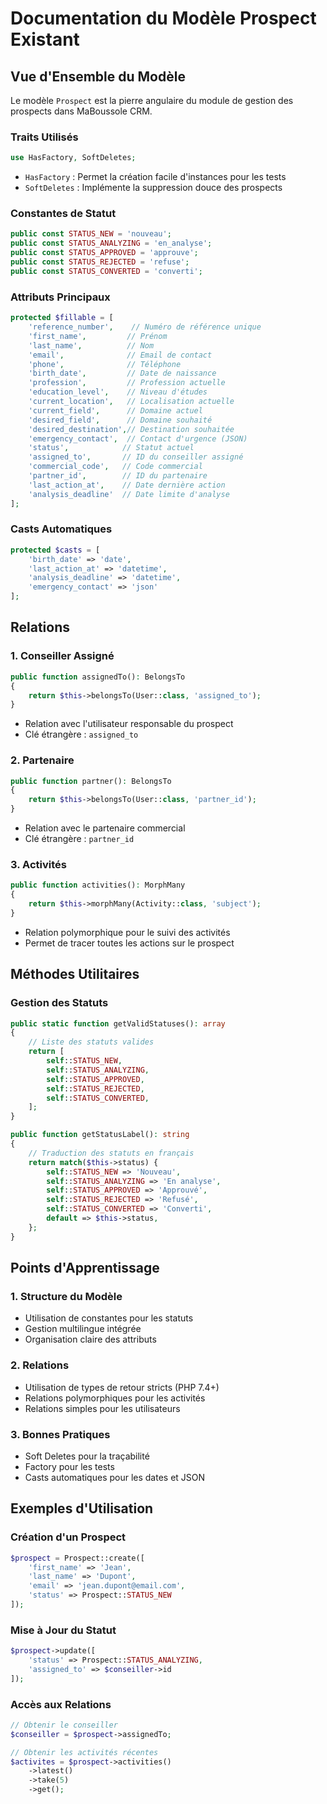 # Documentation du Modèle Prospect Existant

## Vue d'Ensemble du Modèle

Le modèle `Prospect` est la pierre angulaire du module de gestion des prospects dans MaBoussole CRM.

### Traits Utilisés
```php
use HasFactory, SoftDeletes;
```
- `HasFactory` : Permet la création facile d'instances pour les tests
- `SoftDeletes` : Implémente la suppression douce des prospects

### Constantes de Statut
```php
public const STATUS_NEW = 'nouveau';
public const STATUS_ANALYZING = 'en_analyse';
public const STATUS_APPROVED = 'approuve';
public const STATUS_REJECTED = 'refuse';
public const STATUS_CONVERTED = 'converti';
```

### Attributs Principaux
```php
protected $fillable = [
    'reference_number',    // Numéro de référence unique
    'first_name',         // Prénom
    'last_name',          // Nom
    'email',              // Email de contact
    'phone',              // Téléphone
    'birth_date',         // Date de naissance
    'profession',         // Profession actuelle
    'education_level',    // Niveau d'études
    'current_location',   // Localisation actuelle
    'current_field',      // Domaine actuel
    'desired_field',      // Domaine souhaité
    'desired_destination',// Destination souhaitée
    'emergency_contact',  // Contact d'urgence (JSON)
    'status',            // Statut actuel
    'assigned_to',       // ID du conseiller assigné
    'commercial_code',   // Code commercial
    'partner_id',        // ID du partenaire
    'last_action_at',    // Date dernière action
    'analysis_deadline'  // Date limite d'analyse
];
```

### Casts Automatiques
```php
protected $casts = [
    'birth_date' => 'date',
    'last_action_at' => 'datetime',
    'analysis_deadline' => 'datetime',
    'emergency_contact' => 'json'
];
```

## Relations

### 1. Conseiller Assigné
```php
public function assignedTo(): BelongsTo
{
    return $this->belongsTo(User::class, 'assigned_to');
}
```
- Relation avec l'utilisateur responsable du prospect
- Clé étrangère : `assigned_to`

### 2. Partenaire
```php
public function partner(): BelongsTo
{
    return $this->belongsTo(User::class, 'partner_id');
}
```
- Relation avec le partenaire commercial
- Clé étrangère : `partner_id`

### 3. Activités
```php
public function activities(): MorphMany
{
    return $this->morphMany(Activity::class, 'subject');
}
```
- Relation polymorphique pour le suivi des activités
- Permet de tracer toutes les actions sur le prospect

## Méthodes Utilitaires

### Gestion des Statuts
```php
public static function getValidStatuses(): array
{
    // Liste des statuts valides
    return [
        self::STATUS_NEW,
        self::STATUS_ANALYZING,
        self::STATUS_APPROVED,
        self::STATUS_REJECTED,
        self::STATUS_CONVERTED,
    ];
}

public function getStatusLabel(): string
{
    // Traduction des statuts en français
    return match($this->status) {
        self::STATUS_NEW => 'Nouveau',
        self::STATUS_ANALYZING => 'En analyse',
        self::STATUS_APPROVED => 'Approuvé',
        self::STATUS_REJECTED => 'Refusé',
        self::STATUS_CONVERTED => 'Converti',
        default => $this->status,
    };
}
```

## Points d'Apprentissage

### 1. Structure du Modèle
- Utilisation de constantes pour les statuts
- Gestion multilingue intégrée
- Organisation claire des attributs

### 2. Relations
- Utilisation de types de retour stricts (PHP 7.4+)
- Relations polymorphiques pour les activités
- Relations simples pour les utilisateurs

### 3. Bonnes Pratiques
- Soft Deletes pour la traçabilité
- Factory pour les tests
- Casts automatiques pour les dates et JSON

## Exemples d'Utilisation

### Création d'un Prospect
```php
$prospect = Prospect::create([
    'first_name' => 'Jean',
    'last_name' => 'Dupont',
    'email' => 'jean.dupont@email.com',
    'status' => Prospect::STATUS_NEW
]);
```

### Mise à Jour du Statut
```php
$prospect->update([
    'status' => Prospect::STATUS_ANALYZING,
    'assigned_to' => $conseiller->id
]);
```

### Accès aux Relations
```php
// Obtenir le conseiller
$conseiller = $prospect->assignedTo;

// Obtenir les activités récentes
$activites = $prospect->activities()
    ->latest()
    ->take(5)
    ->get();
